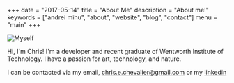 +++
date = "2017-05-14"
title = "About Me"
description = "About me!"
keywords = ["andrei mihu", "about", "website", "blog", "contact"]
menu = "main"
+++

![Myself](/profile-picture.jpg "Myself")

Hi, I'm Chris! I'm a developer and recent graduate of Wentworth Institute of Technology. I have a passion for art, technology, and nature.

I can be contacted via my email, [ chris.e.chevalier@gmail.com](mailto:chris.e.chevalier@gmail.com) or my [linkedin](https://www.linkedin.com/in/christopher-chevalier)
